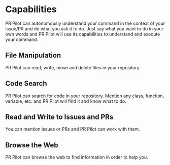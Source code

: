 # Capabilities

PR Pilot can autonomously understand your command in the context of your issue/PR and do what you ask it to do.
Just say what you want to do in your own words and PR Pilot will use its capabilities to understand and execute your command.

## File Manipulation
PR Pilot can read, write, move and delete files in your repository.

## Code Search
PR Pilot can search for code in your repository. Mention any class, function, variable, etc. and PR Pilot will find
it and know what to do.

## Read and Write to Issues and PRs
You can mention issues or PRs and PR Pilot can work with them.

## Browse the Web
PR Pilot can browse the web to find information in order to help you.
